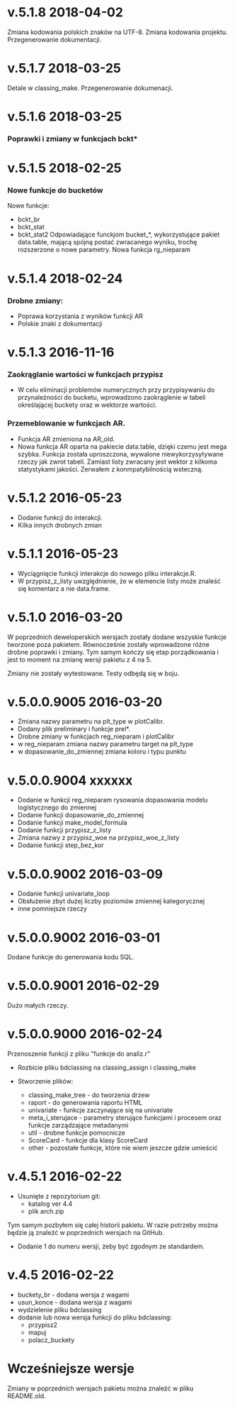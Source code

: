 # v.5.1.8 2018-04-02

Zmiana kodowania polskich znaków na UTF-8. Zmiana kodowania projektu. Przegenerowanie dokumentacji.

# v.5.1.7 2018-03-25

Detale w classing_make. Przegenerowanie dokumenacji.

# v.5.1.6 2018-03-25

### Poprawki i zmiany w funkcjach bckt*

# v.5.1.5 2018-02-25

### Nowe funkcje do bucketów
Nowe funkcje:
* bckt_br
* bckt_stat
* bckt_stat2
Odpowiadające funckjom bucket_*, wykorzystujące pakiet data.table, mającą spójną postać zwracanego wyniku, trochę rozszerzone o nowe parametry.
Nowa funkcja rg_nieparam

# v.5.1.4 2018-02-24

### Drobne zmiany:
* Poprawa korzystania z wyników funkcji AR
* Polskie znaki z dokumentacji

# v.5.1.3 2016-11-16

### Zaokrąglanie wartości w funkcjach przypisz
* W celu eliminacji problemów numerycznych przy przypisywaniu do przynależności do bucketu, wprowadzono zaokrąglenie w tabeli określającej buckety oraz w wektorze wartości.

### Przemeblowanie w funkcjach AR.
* Funkcja AR zmieniona na AR_old.
* Nowa funkcja AR oparta na pakiecie data.table, dzięki czemu jest mega
szybka. Funkcja została uproszczona, wywalone niewykorzysytywane rzeczy
jak zwrot tabeli. Zamiast listy zwracany jest wektor z kilkoma
statystykami jakości. Zerwałem z konmpatybilnością wsteczną.


# v.5.1.2 2016-05-23

* Dodanie funkcji do interakcji. 
* Kilka innych drobnych zmian

# v.5.1.1 2016-05-23

* Wyciągnięcie funkcji interakcje do nowego pliku interakcje.R. 
* W przypisz_z_listy uwzględnienie, że w elemencie listy może znaleść się
komentarz a nie data.frame.

# v.5.1.0 2016-03-20

W poprzednich deweloperskich wersjach zostały dodane wszyskie funkcje tworzone poza pakietem. Równocześnie zostały wprowadzone różne drobne poprawki i zmiany. Tym samym kończy się etap porządkowania i jest to moment na zmianę wersji pakietu z 4 na 5.

Zmiany nie zostały wytestowane. Testy odbędą się w boju.  

# v.5.0.0.9005 2016-03-20

* Zmiana nazwy parametru na plt_type w plotCalibr.
* Dodany plik preliminary i funkcje prel*.
* Drobne zmiany w funkcjach reg_nieparam i plotCalibr
*  w reg_nieparam zmiana nazwy parametru target na plt_type
*  w dopasowanie_do_zmiennej zmiana koloru i typu punktu


# v.5.0.0.9004 xxxxxx

* Dodanie w funkcji reg_nieparam rysowania dopasowania modelu logistycznego do zmiennej
* Dodanie funkcji dopasowanie_do_zmiennej
* Dodanie funkcji make_model_formula
* Dodanie funkcji przypisz_z_listy
* Zmiana nazwy z przypisz_woe na przypisz_woe_z_listy
* Dodanie funkcji step_bez_kor

# v.5.0.0.9002 2016-03-09

* Dodanie funkcji univariate_loop 
* Obsłużenie zbyt dużej liczby poziomów zmiennej kategorycznej
* inne pomniejsze rzeczy

# v.5.0.0.9002 2016-03-01
Dodane funkcje do generowania kodu SQL.

# v.5.0.0.9001 2016-02-29
Dużo małych rzeczy.

# v.5.0.0.9000 2016-02-24
Przenoszenie funkcji z pliku "funkcje do analiz.r"

* Rozbicie pliku bdclassing na classing_assign i classing_make

* Stworzenie plików:
  * classing_make_tree - do tworzenia drzew
  * raport - do generowania raportu HTML 
  * univariate - funkcje zaczynające się na univariate
  * meta_i_sterujace - parametry sterujące funkcjami i procesem oraz funkcje zarządzające metadanymi
  * util - drobne funkcje pomocnicze 
  * ScoreCard - funkcje dla klasy ScoreCard
  * other - pozostałe funkcje, które nie wiem jeszcze gdzie umieścić

# v.4.5.1 2016-02-22

* Usunięte z repozytorium git:
  * katalog ver 4.4
  * plik arch.zip

Tym samym pozbyłem się całej historii pakietu. W razie potrzeby można będzie ją znaleźć w poprzednich wersjach na GitHub.

* Dodanie 1 do numeru wersji, żeby być zgodnym ze standardem. 
  
# v.4.5 2016-02-22

* buckety_br - dodana wersja z wagami
* usun_konce - dodana wersja z wagami
* wydzielenie pliku bdclassing
* dodanie lub nowa wersja funkcji do pliku bdclassing:
  * przypisz2
  * mapuj
  * polacz_buckety

# Wcześniejsze wersje

Zmiany w poprzednich wersjach pakietu można znaleźć w pliku README.old. 
